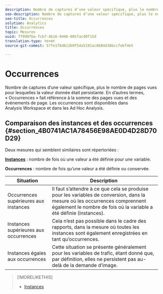 ```yaml
---
description: Nombre de captures d’une valeur spécifique, plus le nombre de pages vues pour lesquelles la valeur donnée était persistante. En d’autres termes, « Occurrences » fait référence à la somme des pages vues et des événements de page. Les occurrences sont disponibles dans Analysis Workspace et dans les Ad Hoc Analysis.
seo-description: Nombre de captures d’une valeur spécifique, plus le nombre de pages vues pour lesquelles la valeur donnée était persistante. En d’autres termes, « Occurrences » fait référence à la somme des pages vues et des événements de page. Les occurrences sont disponibles dans Analysis Workspace et dans les Ad Hoc Analysis.
seo-title: Occurrences
solution: Analytics
title: Occurrences
topic: Mesures
uuid: ff999fba-fcb7-4b16-9446-001facd0f15d
translation-type: tm+mt
source-git-commit: 57fe1f6d613b9f54a5191ac8684d36bccfebf4e5

---
```



# Occurrences

Nombre de captures d’une valeur spécifique, plus le nombre de pages vues pour lesquelles la valeur donnée était persistante. En d’autres termes, « Occurrences » fait référence à la somme des pages vues et des événements de page. Les occurrences sont disponibles dans Analysis Workspace et dans les Ad Hoc Analysis.

## Comparaison des instances et des occurrences {#section_4B0741AC1A78456E98AE0D4D28D70D29}

Deux mesures qui semblent similaires sont répertoriées :

**[Instances](/help/components/c-variables/c-metrics/metrics-instance.md)** : nombre de fois où une valeur a été définie pour une variable.

**Occurrences** : nombre de fois qu’une valeur a été définie ou conservée.

| Situation | Description |
|---|---|
| Occurrences supérieures aux instances | Il faut s’attendre à ce que cela se produise pour les variables de conversion, dans la mesure où les occurrences comprennent également le nombre de fois où la variable a été définie (instances). |
| Instances supérieures aux occurrences | Cela n’est pas possible dans le cadre des rapports, dans la mesure où toutes les instances sont également enregistrées en tant qu’occurrences. |
| Instances égales aux occurrences | Cette situation se présente généralement pour les variables de trafic, étant donné que, par définition, elles ne persistent pas au-delà de la demande d’image. |

>[!MORELIKETHIS]
>
>* [Instances](/help/components/c-variables/c-metrics/metrics-instance.md)


